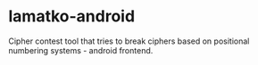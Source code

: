 # lamatko-android
Cipher contest tool that tries to break ciphers based on positional numbering systems - android frontend.
